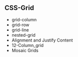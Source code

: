 ## CSS-Grid

- grid-column
- grid-row
- grid-line
- nested-grid
- Alignment and Justify Content
- 12-Column_grid
- Mosaic Grids